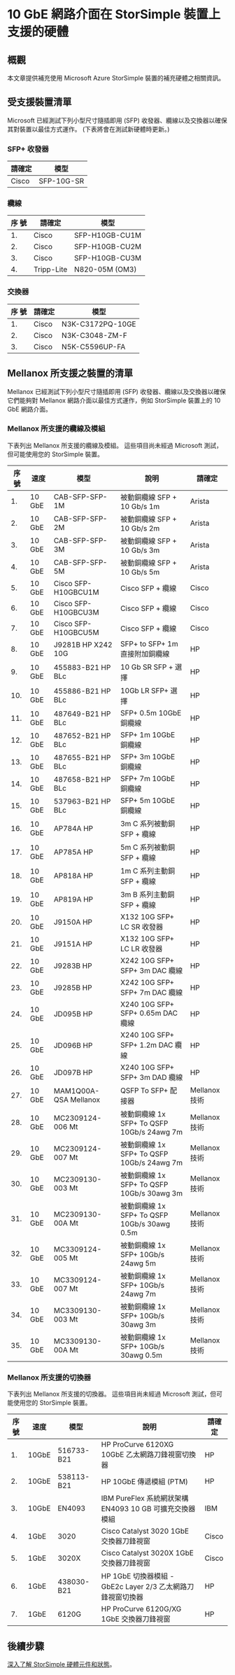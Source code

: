 <properties 
   pageTitle="StorSimple 10 GbE 介面的硬體 | Microsoft Azure"
   description="說明 StorSimple 裝置上的 10 GbE 網路介面所支援的小型可插拔 (SFP) 收發器、纜線及交換器。"
   services="storsimple"
   documentationCenter="NA"
   authors="alkohli"
   manager="carolz"
   editor="" />
<tags 
   ms.service="storsimple"
   ms.devlang="NA"
   ms.topic="article"
   ms.tgt_pltfrm="NA"
   ms.workload="TBD"
   ms.date="08/27/2015"
   ms.author="alkohli" />

# 10 GbE 網路介面在 StorSimple 裝置上支援的硬體

## 概觀

本文章提供補充使用 Microsoft Azure StorSimple 裝置的補充硬體之相關資訊。

## 受支援裝置清單

Microsoft 已經測試下列小型尺寸隨插即用 (SFP) 收發器、纜線以及交換器以確保其對裝置以最佳方式運作。 (下表將會在測試新硬體時更新。)

### SFP+ 收發器

|請確定|模型|
|---|---|
|Cisco|SFP-10G-SR|

### 纜線

|序 號 |請確定|模型|
|---|---|---|
| 1.|Cisco|SFP-H10GB-CU1M|
| 2.|Cisco|SFP-H10GB-CU2M|
| 3.|Cisco|SFP-H10GB-CU3M|
| 4.|Tripp-Lite|N820-05M (OM3)|

### 交換器

|序 號|請確定|模型|
|---|---|---|
| 1. |Cisco|N3K-C3172PQ-10GE|
| 2. |Cisco|N3K-C3048-ZM-F|
| 3. |Cisco|N5K-C5596UP-FA|

## Mellanox 所支援之裝置的清單  

Mellanox 已經測試下列小型尺寸隨插即用 (SFP) 收發器、纜線以及交換器以確保它們能夠對 Mellanox 網路介面以最佳方式運作，例如 StorSimple 裝置上的 10 GbE 網路介面。

### Mellanox 所支援的纜線及模組 

下表列出 Mellanox 所支援的纜線及模組。 這些項目尚未經過 Microsoft 測試，但可能使用您的 StorSimple 裝置。

| 序 號 | 速度 | 模型                 | 說明                                            | 請確定                |
|--------|-------|-----------------------|--------------------------------------------------------|-----------------------|
| 1.     | 10 GbE| CAB-SFP-SFP-1M        | 被動銅纜線 SFP + 10 Gb/s 1m                   | Arista                |
| 2.     | 10 GbE| CAB-SFP-SFP-2M        | 被動銅纜線 SFP + 10 Gb/s 2m                   | Arista                |
| 3.     | 10 GbE| CAB-SFP-SFP-3M        | 被動銅纜線 SFP + 10 Gb/s 3m                   | Arista                |
| 4.     | 10 GbE| CAB-SFP-SFP-5M        | 被動銅纜線 SFP + 10 Gb/s 5m                   | Arista                |
| 5.     | 10 GbE| Cisco SFP-H10GBCU1M   | Cisco SFP + 纜線                                       | Cisco                 |
| 6.     | 10 GbE| Cisco SFP-H10GBCU3M   | Cisco SFP + 纜線                                       | Cisco                 |
| 7.     |10 GbE | Cisco SFP-H10GBCU5M   | Cisco SFP + 纜線                                       | Cisco                 |
| 8.     | 10 GbE| J9281B HP X242 10G    | SFP+ to SFP+ 1m 直接附加銅纜線             | HP                    |
| 9.     | 10 GbE| 455883-B21 HP BLc     | 10 Gb SR SFP + 選擇                                       | HP                    |
| 10.    | 10 GbE| 455886-B21 HP BLc     | 10Gb LR SFP+ 選擇                                       | HP                    |
| 11.    |10 GbE | 487649-B21 HP BLc     | SFP+ 0.5m 10GbE 銅纜線                           | HP                    |
| 12.    |10 GbE | 487652-B21 HP BLc     | SFP+ 1m 10GbE 銅纜線                             | HP                    |
| 13.    |10 GbE | 487655-B21 HP BLc     | SFP+ 3m 10GbE 銅纜線                             | HP                    |
| 14.    |10 GbE | 487658-B21 HP BLc     | SFP+ 7m 10GbE 銅纜線                             | HP                    |
| 15.    |10 GbE | 537963-B21 HP BLc     | SFP+ 5m 10GbE 銅纜線                             | HP                    |
| 16.    |10 GbE | AP784A HP             | 3m C 系列被動銅 SFP + 纜線                  | HP                    |
| 17.    |10 GbE | AP785A HP             | 5m C 系列被動銅 SFP + 纜線                  | HP                    |
| 18.    |10 GbE | AP818A HP             | 1m C 系列主動銅 SFP + 纜線                   | HP                    |
| 19.    |10 GbE | AP819A HP             | 3m B 系列主動銅 SFP + 纜線                   | HP                    |
| 20.    |10 GbE | J9150A HP             | X132 10G SFP+ LC SR 收發器                        | HP                    |
| 21.    |10 GbE | J9151A HP             | X132 10G SFP+ LC LR 收發器                        | HP                    |
| 22.    |10 GbE | J9283B HP             | X242 10G SFP+ SFP+ 3m DAC 纜線                        | HP                    |
| 23.    |10 GbE | J9285B HP             | X242 10G SFP+ SFP+ 7m DAC 纜線                        | HP                    |
| 24.    | 10 GbE| JD095B HP             | X240 10G SFP+ SFP+ 0.65m DAC 纜線                     | HP                    |
| 25.    | 10 GbE| JD096B HP             | X240 10G SFP+ SFP+ 1.2m DAC 纜線                      | HP                    |
| 26.    | 10 GbE| JD097B HP             | X240 10G SFP+ SFP+ 3m DAD 纜線                        | HP                    |
| 27.    | 10 GbE| MAM1Q00A-QSA Mellanox | QSFP To SFP+ 配接器                                   | Mellanox 技術 |
| 28.    | 10 GbE| MC2309124-006 Mt      | 被動銅纜線 1x SFP+ To QSFP 10Gb/s 24awg 7m   | Mellanox 技術 |
| 29.    | 10 GbE| MC2309124-007 Mt      | 被動銅纜線 1x SFP+ To QSFP 10Gb/s 24awg 7m   | Mellanox 技術 |
| 30.    | 10 GbE| MC2309130-003 Mt      | 被動銅纜線 1x SFP+ To QSFP 10Gb/s 30awg 3m   | Mellanox 技術 |
| 31.    | 10 GbE| MC2309130-00A Mt      | 被動銅纜線 1x SFP+ To QSFP 10Gb/s 30awg 0.5m | Mellanox 技術 |
| 32.    | 10 GbE| MC3309124-005 Mt      | 被動銅纜線 1x SFP+ 10Gb/s 24awg 5m           | Mellanox 技術 |
| 33.    | 10 GbE| MC3309124-007 Mt      | 被動銅纜線 1x SFP+ 10Gb/s 24awg 7m           | Mellanox 技術 |
| 34.    | 10 GbE| MC3309130-003 Mt      | 被動銅纜線 1x SFP+ 10Gb/s 30awg 3m           | Mellanox 技術 |
| 35.    | 10 GbE| MC3309130-00A Mt      | 被動銅纜線 1x SFP+ 10Gb/s 30awg 0.5m         | Mellanox 技術 |

### Mellanox 所支援的切換器 

下表列出 Mellanox 所支援的切換器。 這些項目尚未經過 Microsoft 測試，但可能使用您的 StorSimple 裝置。

| 序 號 | 速度 | 模型 | 說明                                                         | 請確定              |
|--------|-------|-------------|---------------------------------------------------------------------|-------------|
| 1.     | 10GbE | 516733-B21  | HP ProCurve 6120XG 10GbE 乙太網路刀鋒視窗切換器                      | HP    |
| 2.     | 10GbE | 538113-B21  | HP 10GbE 傳遞模組 (PTM)                                  | HP    |
| 3.     | 10GbE | EN4093      | IBM PureFlex 系統網狀架構 EN4093 10 GB 可擴充交換器模組 | IBM   |
| 4.     | 1GbE  | 3020        | Cisco Catalyst 3020 1GbE 交換器刀鋒視窗                               | Cisco |
| 5.     | 1GbE  | 3020X       | Cisco Catalyst 3020X 1GbE 交換器刀鋒視窗                              | Cisco |
| 6.     | 1GbE  | 438030-B21  | HP 1GbE 切換器模組 - GbE2c Layer 2/3 乙太網路刀鋒視窗切換器       | HP    |
| 7.     | 1GbE  | 6120G       | HP ProCurve 6120G/XG 1GbE 交換器刀鋒視窗                              | HP    |

## 後續步驟

[深入了解 StorSimple 硬體元件和狀態](storsimple-monitor-hardware-status.md)。

